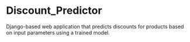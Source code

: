 # Discount_Predictor
Django-based web application that predicts discounts for products based on input parameters using a trained model.
